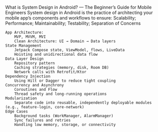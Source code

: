 What is System Design in Android? — The Beginner’s Guide for Mobile Engineers
	System design in Android is the practice of architecting your mobile app’s components and workflows to ensure:
		Scalability; Performance; Maintainability; Testability; Separation of Concerns

	App Architecture: 
		MVP, MVVM, MVI
		Clean Architecture: UI → Domain → Data layers
	State Management
		Jetpack Compose state, ViewModel, flows, LiveData
		Hoisting and unidirectional data flow
	Data Layer Design
		Repository pattern
		Caching strategies (memory, disk, Room DB)
		Network calls with Retrofit/Ktor
	Dependency Injection
		Using Hilt or Dagger to reduce tight coupling
	Concurrency and Asynchrony
		Coroutines and Flow
		Thread safety and long-running operations
	Modularization
		Separate code into reusable, independently deployable modules (e.g., feature-login, core-network)
	Edge Cases
		Background tasks (WorkManager, AlarmManager)
		Sync failures and retries
		Handling low memory, storage, or connectivity